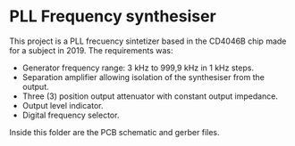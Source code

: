 # PLL Frequency synthesiser

This project is a PLL frecuency sintetizer based in the CD4046B chip made for a subject in 2019. 
The requirements was:
- Generator frequency range: 3 kHz to 999,9 kHz in 1 kHz steps.
- Separation amplifier allowing isolation of the synthesiser from the output.
- Three (3) position output attenuator with constant output impedance.
- Output level indicator.
- Digital frequency selector.

Inside this folder are the PCB schematic and gerber files.
